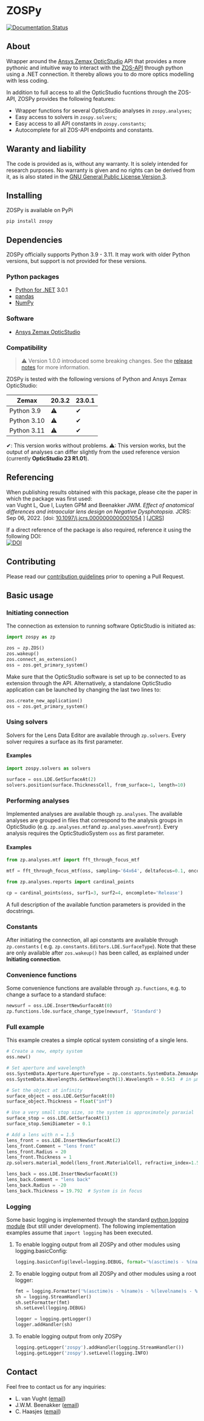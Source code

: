 # ZOSPy

[![Documentation Status](https://readthedocs.org/projects/zospy/badge/?version=latest)](https://zospy.readthedocs.io/en/latest/?badge=latest)

## About

Wrapper around the [Ansys Zemax OpticStudio](https://www.zemax.com/pages/opticstudio) API that provides a more pythonic and
intuitive way to interact with the [ZOS-API](https://www.zemax.com/blogs/free-tutorials/getting-started-with-zos-api)
through python using a .NET connection. It thereby allows you to do more
optics modelling with less coding.

In addition to full access to all the OpticStudio fucntions through the ZOS-API, ZOSPy provides the following features:

- Wrapper functions for several OpticStudio analyses in `zospy.analyses`;
- Easy access to solvers in `zospy.solvers`;
- Easy access to all API constants in `zospy.constants`;
- Autocomplete for all ZOS-API endpoints and constants.

## Waranty and liability

The code is provided as is, without any warranty. It is solely intended for research purposes. No warranty is given and
no rights can be derived from it, as is also stated in the [GNU General Public License Version 3](LICENSE.txt).

## Installing

ZOSPy is available on PyPi

```
pip install zospy
```

## Dependencies

ZOSPy officially supports Python 3.9 - 3.11. It may work with older Python versions, but support is not provided for
these versions.

### Python packages

- [Python for .NET](http://pythonnet.github.io/) 3.0.1
- [pandas](https://pandas.pydata.org/)
- [NumPy](https://numpy.org/)

### Software

- [Ansys Zemax OpticStudio](https://www.zemax.com/pages/opticstudio)

### Compatibility

> :warning: Version 1.0.0 introduced some breaking changes. See
> the [release notes](https://github.com/MREYE-LUMC/ZOSPy/releases/tag/v1.0.0) for more information.

ZOSPy is tested with the following versions of Python and Ansys Zemax OpticStudio:

| Zemax       | 20.3.2 | 23.0.1 |
|-------------|--------|--------|
| Python 3.9  | ⚠      | ✔      |
| Python 3.10 | ⚠      | ✔      |
| Python 3.11 | ⚠      | ✔      |

✔: This version works without problems.
⚠: This version works, but the output of analyses can differ slightly from the used reference version (currently **OpticStudio 23 R1.01**).

## Referencing

When publishing results obtained with this package, please cite the paper in which the package was first used:<br>
van Vught L, Que I, Luyten GPM and Beenakker JWM.
_Effect of anatomical differences and intraocular lens design on Negative Dysphotopsia._
JCRS: Sep 06, 2022.
[doi: [10.1097/j.jcrs.0000000000001054](https://doi.org/10.1097/j.jcrs.0000000000001054) ] [[JCRS](https://journals.lww.com/jcrs/Abstract/9900/Effect_of_anatomical_differences_and_intraocular.107.aspx)]

If a direct reference of the package is also required, reference it using the following DOI:<br>
[![DOI](https://zenodo.org/badge/403590410.svg)](https://zenodo.org/badge/latestdoi/403590410)

## Contributing

Please read our [contribution guidelines](CONTRIBUTING.md) prior to opening a Pull Request.

## Basic usage

### Initiating connection

The connection as extension to running software OpticStudio is initiated as:

```python
import zospy as zp

zos = zp.ZOS()
zos.wakeup()
zos.connect_as_extension()
oss = zos.get_primary_system()
```

Make sure that the OpticStudio software is set up to be connected to as extension through the API. Alternatively, a
standalone OpticStudio application can be launched by changing the last two lines to:

```python
zos.create_new_application()
oss = zos.get_primary_system()
```

### Using solvers

Solvers for the Lens Data Editor are available through `zp.solvers`. Every solver requires a surface as its first
parameter.

#### Examples

```python
import zospy.solvers as solvers

surface = oss.LDE.GetSurfaceAt(2)
solvers.position(surface.ThicknessCell, from_surface=1, length=10)
```

### Performing analyses

Implemented analyses are available though `zp.analyses`. The available analyses are grouped in files that correspond to
the analysis groups in OpticStudio (e.g. `zp.analyses.mtf`and `zp.analyses.wavefront`). Every analysis requires the
OpticStudioSystem `oss` as first parameter.

#### Examples

```python
from zp.analyses.mtf import fft_through_focus_mtf

mtf = fft_through_focus_mtf(oss, sampling='64x64', deltafocus=0.1, oncomplete='Close')
```

```python
from zp.analyses.reports import cardinal_points

cp = cardinal_points(oss, surf1=3, surf2=4, oncomplete='Release')
```

A full description of the available function parameters is provided in the docstrings.

### Constants

After initiating the connection, all api constants are available through `zp.constants` (
e.g. `zp.constants.Editors.LDE.SurfaceType`). Note that these are only available after `zos.wakeup()` has been called,
as explained under **Initiating connection**.

### Convenience functions

Some convenience functions are available through `zp.functions`, e.g. to change a surface to a standard stuface:

```python
newsurf = oss.LDE.InsertNewSurfaceAt(0)
zp.functions.lde.surface_change_type(newsurf, 'Standard')
```

### Full example

This example creates a simple optical system consisting of a single lens.

```python
# Create a new, empty system
oss.new()

# Set aperture and wavelength
oss.SystemData.Aperture.ApertureType = zp.constants.SystemData.ZemaxApertureType.FloatByStopSize
oss.SystemData.Wavelengths.GetWavelength(1).Wavelength = 0.543  # in μm

# Set the object at infinity
surface_object = oss.LDE.GetSurfaceAt(0)
surface_object.Thickness = float("inf")

# Use a very small stop size, so the system is approximately paraxial
surface_stop = oss.LDE.GetSurfaceAt(1)
surface_stop.SemiDiameter = 0.1

# Add a lens with n = 1.5
lens_front = oss.LDE.InsertNewSurfaceAt(2)
lens_front.Comment = "lens front"
lens_front.Radius = 20
lens_front.Thickness = 1
zp.solvers.material_model(lens_front.MaterialCell, refractive_index=1.5)

lens_back = oss.LDE.InsertNewSurfaceAt(3)
lens_back.Comment = "lens back"
lens_back.Radius = -20
lens_back.Thickness = 19.792  # System is in focus
```

### Logging

Some basic logging is implemented through the
standard [python logging module](https://docs.python.org/3/library/logging.html) (but still under development). The
following implementation examples assume that `import logging` has been executed.

1. To enable logging output from all ZOSPy and other modules using logging.basicConfig:
    ```python
    logging.basicConfig(level=logging.DEBUG, format='%(asctime)s - %(name)s - %(levelname)s - %(message)s')
    ```
2. To enable logging output from all ZOSPy and other modules using a root logger:
    ```python
    fmt = logging.Formatter('%(asctime)s - %(name)s - %(levelname)s - %(message)s')
    sh = logging.StreamHandler()
    sh.setFormatter(fmt)
    sh.setLevel(logging.DEBUG)

    logger = logging.getLogger()
    logger.addHandler(sh)
    ```
3. To enable logging output from only ZOSPy
    ```python
    logging.getLogger('zospy').addHandler(logging.StreamHandler())
    logging.getLogger('zospy').setLevel(logging.INFO)
    ```

## Contact

Feel free to contact us for any inquiries:

- L. van Vught ([email](mailto:l.van_vught@lumc.nl))
- J.W.M. Beenakker ([email](mailto:j.w.m.beenakker@lumc.nl))
- C. Haasjes ([email](mailto:c.haasjes@lumc.nl))
